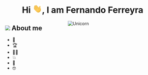 
<h1 align="center">Hi <img src="https://raw.githubusercontent.com/ABSphreak/ABSphreak/master/gifs/Hi.gif" width="30px">, I am Fernando Ferreyra </h1>

<img align="right" width=300px alt="Unicorn" src="https://media1.giphy.com/media/v1.Y2lkPTc5MGI3NjExbHVsbm83MHhkMHVwaXE5aWd4a2F3Z3k5OHFyZ2o2N2VyZzM0ZDZyNCZlcD12MV9pbnRlcm5hbF9naWZfYnlfaWQmY3Q9Zw/ixmzSYVKYrHgc/giphy.gif" />

<!--About Me-->

## <picture><img src = "https://github.com/7oSkaaa/7oSkaaa/blob/main/Images/about_me.gif?raw=true" width = 30px></picture> About me

- :school: 
- :trophy: 
- :technologist:
- :boom:
- :email: 
- :nerd_face:
